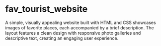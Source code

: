 # fav_tourist_website
A simple, visually appealing website built with HTML and CSS showcases images of favorite places, each accompanied by a brief description. The layout features a clean design with responsive photo galleries and descriptive text, creating an engaging user experience.
